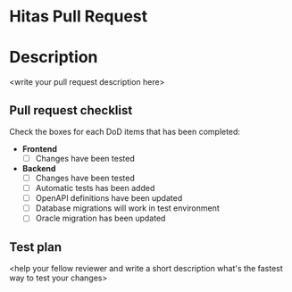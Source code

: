 # Hitas Pull Request

# Description

&lt;write your pull request description here&gt;

## Pull request checklist

Check the boxes for each DoD items that has been completed:

  - **Frontend**
    - [ ] Changes have been tested
  - **Backend**
    - [ ] Changes have been tested
    - [ ] Automatic tests has been added
    - [ ] OpenAPI definitions have been updated
    - [ ] Database migrations will work in test environment
    - [ ] Oracle migration has been updated

## Test plan

&lt;help your fellow reviewer and write a short description what's the fastest way to test your changes&gt;

